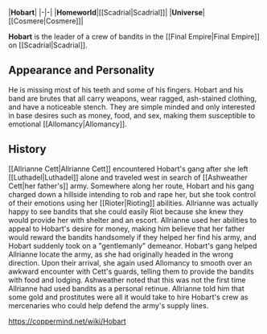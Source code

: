 |**Hobart**|
|-|-|
|**Homeworld**|[[Scadrial\|Scadrial]]|
|**Universe**|[[Cosmere\|Cosmere]]|

**Hobart** is the leader of a crew of bandits in the [[Final Empire\|Final Empire]] on [[Scadrial\|Scadrial]].

## Appearance and Personality
He is missing most of his teeth and some of his fingers. Hobart and his band are brutes that all carry weapons, wear ragged, ash-stained clothing, and have a noticeable stench. They are simple minded and only interested in base desires such as money, food, and sex, making them susceptible to emotional [[Allomancy\|Allomancy]].

## History
[[Allrianne Cett\|Allrianne Cett]] encountered Hobart's gang after she left [[Luthadel\|Luthadel]] alone and traveled west in search of [[Ashweather Cett\|her father's]] army. Somewhere along her route, Hobart and his gang charged down a hillside intending to rob and rape her, but she took control of their emotions using her [[Rioter\|Rioting]] abilities. Allrianne was actually happy to see bandits that she could easily Riot because she knew they would provide her with shelter and an escort. Allrianne used her abilities to appeal to Hobart's desire for money, making him believe that her father would reward the bandits handsomely if they helped her find his army, and Hobart suddenly took on a "gentlemanly" demeanor.
Hobart's gang helped Allrianne locate the army, as she had originally headed in the wrong direction. Upon their arrival, she again used Allomancy to smooth over an awkward encounter with Cett's guards, telling them to provide the bandits with food and lodging. Ashweather noted that this was not the first time Allrianne had used bandits as a personal retinue. Allrianne told him that some gold and prostitutes were all it would take to hire Hobart's crew as mercenaries who could help defend the army's supply lines.



https://coppermind.net/wiki/Hobart
